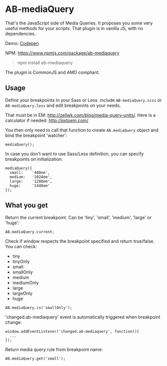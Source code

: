 # AB-mediaQuery
That's the JavaScript side of Media Queries. It proposes you some very useful methods for your scripts.
That plugin is in vanilla JS, with no dependencies.

Demo: [Codepen](http://codepen.io/lordfpx/pen/dXopOW?editors=0010)

NPM: https://www.npmjs.com/package/ab-mediaquery

> npm install ab-mediaquery

The plugin is CommonJS and AMD compliant.


## Usage

Define your breakpoints in your Sass or Less. include `AB-mediaQuery.scss` or `AB-mediaQuery.less` and edit breakpoints on your needs.

That must be in EM: http://zellwk.com/blog/media-query-units/. Here is a calculator if needed: http://pxtoem.com/


You then only need to call that function to create `AB.mediaQuery` object and bind the breakpoint 'watcher':
```
mediaQuery();
```

In case you don't want to use Sass/Less definition, you can specify breakpoints on initialization:
```
mediaQuery({
  small:    '480em',
  medium:   '1024em',
  large:    '1280em',
  huge:     '1440em'
});
```


## What you get

Return the current breakpoint. Can be 'tiny', 'small', 'medium', 'large' or 'huge':

```
AB.mediaQuery.current;
```

Check if window respects the breakpoint specified and return true/false. You can check:
* tiny
* tinyOnly
* small
* smallOnly
* medium
* mediumOnly
* large
* largeOnly
* huge

```
AB.mediaQuery.is('smallOnly');
```

'changed.ab-mediaquery' event is automatically triggered when breakpoint change:
```
window.addEventListener('changed.ab-mediaquery', function(){
  ...
});
```

Return media query rule from breakpoint name:
```
AB.mediaQuery.get('small');
```

